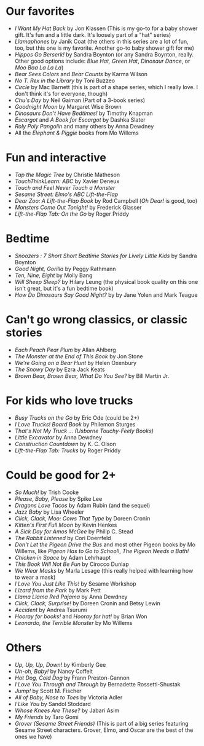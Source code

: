 # Our favorites
* _I Want My Hat Back_ by Jon Klassen (This is my go-to for a baby shower gift. It's fun and a little dark. It's loosely part of a "hat" series)
* _Llamaphones_ by Janik Coat (the others in this series are a lot of fun, too, but this one is my favorite. Another go-to baby shower gift for me)
* _Hippos Go Berserk!_ by Sandra Boynton (or any Sandra Boynton, really. Other good options include: _Blue Hat, Green Hat_, _Dinosaur Dance_, or _Moo Baa La La La_)
* _Bear Sees Colors_ and _Bear Counts_ by Karma Wilson
* _No T. Rex in the Library_ by Toni Buzzeo
* _Circle_ by Mac Barnett (this is part of a shape series, which I really love. I don't think it's for everyone, though)
* _Chu's Day_ by Neil Gaiman (Part of a 3-book series)
* _Goodnight Moon_ by Margaret Wise Brown
* _Dinosaurs Don't Have Bedtimes!_ by Timothy Knapman
* _Escargot_ and _A Book for Escargot_ by Dashka Slater
* _Roly Poly Pangolin_ and many others by Anna Dewdney
* All the _Elephant & Piggie_ books from Mo Willems

# Fun and interactive
* _Tap the Magic Tree_ by Christie Matheson
* _TouchThinkLearn: ABC_ by Xavier Deneux
* _Touch and Feel Never Touch a Monster_
* _Sesame Street: Elmo's ABC Lift-the-Flap_
* _Dear Zoo: A Lift-the-Flap Book_ by Rod Campbell (_Oh Dear!_ is good, too)
* _Monsters Come Out Tonight!_ by Frederick Glasser
* _Lift-the-Flap Tab: On the Go_ by Roger Priddy

# Bedtime
* _Snoozers : 7 Short Short Bedtime Stories for Lively Little Kids_ by Sandra Boynton
* _Good Night, Gorilla_ by Peggy Rathmann
* _Ten, Nine, Eight_ by Molly Bang
* _Will Sheep Sleep?_ by Hilary Leung (the physical book quality on this one isn't great, but it's a fun bedtime book)
* _How Do Dinosaurs Say Good Night?_ by by Jane Yolen and Mark Teague
 
# Can't go wrong classics, or classic stories
* _Each Peach Pear Plum_ by Allan Ahlberg
* _The Monster at the End of This Book_ by Jon Stone
* _We're Going on a Bear Hunt_ by Helen Oxenbury
* _The Snowy Day_ by Ezra Jack Keats
* _Brown Bear, Brown Bear, What Do You See?_ by Bill Martin Jr.
 
# For kids who love trucks
* _Busy Trucks on the Go_ by Eric Ode (could be 2+)
* _I Love Trucks! Board Book_ by Philemon Sturges
* _That's Not My Truck ... (Usborne Touchy-Feely Books)_
* _Little Excavator_ by Anna Dewdney
* _Construction Countdown_ by K. C. Olson
* _Lift-the-Flap Tab: Trucks_ by Roger Priddy
 
# Could be good for 2+
* _So Much!_ by Trish Cooke
* _Please, Baby, Please_ by Spike Lee
* _Dragons Love Tacos_ by Adam Rubin (and the sequel)
* _Jazz Baby_ by Lisa Wheeler
* _Click, Clack, Moo: Cows That Type_ by Doreen Cronin
* _Kitten's First Full Moon_ by Kevin Henkes
* _A Sick Day for Amos McGee_ by Philip C. Stead
* _The Rabbit Listened_ by Cori Doerrfeld
* _Don't Let the Pigeon Drive the Bus_ and most other Pigeon books by Mo Willems, like _Pigeon Has to Go to School!_, _The Pigeon Needs a Bath!_
* _Chicken in Space_ by Adam Lehrhaupt
* _This Book Will Not Be Fun_ by Cirocco Dunlap
* _We Wear Masks_ by Marla Lesage (this really helped with learning how to wear a mask)
* _I Love You Just Like This!_ by Sesame Workshop
* _Lizard from the Park_ by Mark Pett
* _Llama Llama Red Pajama_ by Anna Dewdney
* _Click, Clack, Surprise!_ by Doreen Cronin and Betsy Lewin
* _Accident_ by Andrea Tsurumi
* _Hooray for books!_ and _Hooray for hat!_ by Brian Won
* _Leonardo, the Terrible Monster_ by Mo Willems
 
# Others
* _Up, Up, Up, Down!_ by Kimberly Gee
* _Uh-oh, Baby!_ by Nancy Coffelt
* _Hot Dog, Cold Dog_ by Frann Preston-Gannon
* _I Love You Through and Through_ by Bernadette Rossetti-Shustak
* _Jump!_ by Scott M. Fischer
* _All of Baby, Nose to Toes_ by Victoria Adler
* _I Like You_ by Sandol Stoddard
* _Whose Knees Are These?_ by Jabari Asim
* _My Friends_ by Taro Gomi
* _Grover (Sesame Street Friends)_ (This is part of a big series featuring Sesame Street characters. Grover, Elmo, and Oscar are the best of the ones we have)
